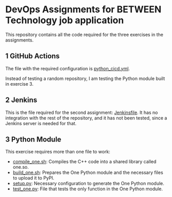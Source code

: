 # DevOps Assignments for BETWEEN Technology job application

This repository contains all the code required for the three exercises in the assignments.

## 1 GitHub Actions

The file with the required configuration is [python_cicd.yml](https://github.com/Alexgar24/between_assingments/blob/main/.github/workflows/python_cicd.yml).

Instead of testing a random repository, I am testing the Python module built in exercise 3.

## 2 Jenkins

This is the file required for the second assignment: [Jenkinsfile](https://github.com/Alexgar24/between_assingments/blob/main/Jenkinsfile). It has no integration with the rest of the repository, and it has not been tested, since a Jenkins server is needed for that.

## 3 Python Module

This exercise requires more than one file to work:

 - [compile_one.sh](https://github.com/Alexgar24/between_assingments/blob/main/compile_one.sh): Compiles the C++ code into a shared library called one.so.
 - [build_one.sh](https://github.com/Alexgar24/between_assingments/blob/main/build_one.sh): Prepares the One Python module and the necessary files to upload it to PyPI.
 - [setup.py](https://github.com/Alexgar24/between_assingments/blob/main/setup.py): Necessary configuration to generate the One Python module.
 - [test_one.py](https://github.com/Alexgar24/between_assingments/blob/main/test_one.py): File that tests the only function in the One Python module.
